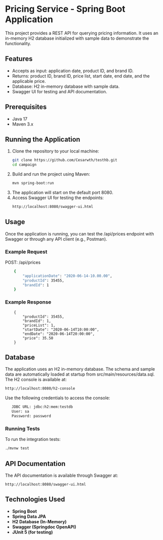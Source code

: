 # Pricing Service - Spring Boot Application

This project provides a REST API for querying pricing information. It uses an in-memory H2 database initialized with
sample data to demonstrate the functionality.

## Features

- Accepts as input: application date, product ID, and brand ID.
- Returns: product ID, brand ID, price list, start date, end date, and the applicable price.
- Database: H2 in-memory database with sample data.
- Swagger UI for testing and API documentation.

## Prerequisites

- Java 17
- Maven 3.x

## Running the Application

1. Clone the repository to your local machine:
   ```bash
   git clone https://github.com/Cesarwth/testhb.git
   cd campaign

2. Build and run the project using Maven:
   ```bash
   mvn spring-boot:run

3. The application will start on the default port 8080.
4. Access Swagger UI for testing the endpoints:
   ```bash
   http://localhost:8080/swagger-ui.html

## Usage

Once the application is running, you can test the /api/prices endpoint with Swagger or through any API client (e.g.,
Postman).

### Example Request

POST: /api/prices

```bash 
    {
        "applicationDate": "2020-06-14-10.00.00",
        "productId": 35455,
        "brandId": 1
    }
 ``` 

### Example Response

```
    {
        "productId": 35455,
        "brandId": 1,
        "priceList": 1,
        "startDate": "2020-06-14T10:00:00",
        "endDate": "2020-06-14T20:00:00",
        "price": 35.50
    }
 ``` 

## Database

The application uses an H2 in-memory database. The schema and sample data are automatically loaded at startup from
src/main/resources/data.sql. The H2 console is available at:

```bash
http://localhost:8080/h2-console
``` 

Use the following credentials to access the console:

```bash 
   JDBC URL: jdbc:h2:mem:testdb
   User: sa
   Password: password
``` 

### Running Tests

To run the integration tests:

```bash 
./mvnw test
```

## API Documentation

The API documentation is available through Swagger at:

``` 
http://localhost:8080/swagger-ui.html
``` 

## Technologies Used

- **Spring Boot**
- **Spring Data JPA**
- **H2 Database (In-Memory)**
- **Swagger (Springdoc OpenAPI)**
- **JUnit 5 (for testing)**